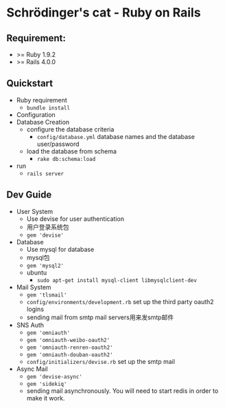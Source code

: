 Schrödinger's cat - Ruby on Rails
==

## Requirement:
 * \>= Ruby 1.9.2
 * \>= Rails 4.0.0

## Quickstart
 * Ruby requirement
 	* `bundle install`
 * Configuration
 * Database Creation
 	* configure the database criteria 
 		* `config/database.yml` database names and the database user/password
 	* load the database from schema
 		* `rake db:schema:load`
 * run
 	* `rails server`

## Dev Guide
 * User System
 	* Use devise for user authentication
 	* 用户登录系统包
 	* `gem 'devise'`
 * Database
 	* Use mysql for database
 	* mysql包
 	* `gem 'mysql2'`
 	* ubuntu
 		* `sudo apt-get install mysql-client libmysqlclient-dev`
 * Mail System
 	* `gem 'tlsmail'`
 	* `config/environments/development.rb` set up the third party oauth2 logins
 	* sending mail from smtp mail servers用来发smtp邮件
 * SNS Auth
 	* `gem 'omniauth'`
 	* `gem 'omniauth-weibo-oauth2'`
 	* `gem 'omniauth-renren-oauth2'`
 	* `gem 'omniauth-douban-oauth2'`
 	* `config/initializers/devise.rb` set up the smtp mail
 * Async Mail
 	* `gem 'devise-async'`
    * `gem 'sidekiq'`
    * sending mail asynchronously. You will need to start redis in order to make it work.
